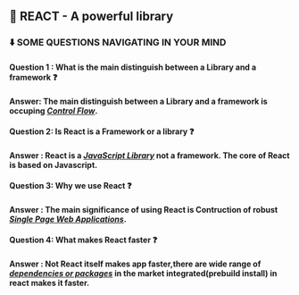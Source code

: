 ## :muscle: REACT - A powerful library

### ⬇️ SOME QUESTIONS NAVIGATING IN YOUR MIND

#### Question 1 : What is the main distinguish between a Library and a framework :question:

#### Answer: The main distinguish between a Library and a framework is occuping <u>**_Control Flow_**</u>.

#### Question 2: Is React is a Framework or a library :question:

#### Answer : React is a **_<u>JavaScript Library</u>_** not a framework. The core of React is based on Javascript.

#### Question 3: Why we use React :question:

#### Answer : The main significance of using React is Contruction of robust **_<u>Single Page Web Applications</u>_**.

#### Question 4: What makes React faster :question:

#### Answer : Not React itself makes app faster,there are wide range of **_<u>dependencies or packages</u>_** in the market integrated(prebuild install) in react makes it faster.

<!-- #### Question 1: If React is one of them (library/framework) having ability to build large scale applications:question: -->
